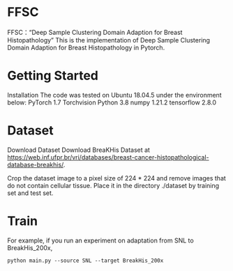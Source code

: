 # FFSC
FFSC：“Deep Sample Clustering Domain Adaption for Breast Histopathology”
This is the implementation of Deep Sample Clustering Domain Adaption for Breast Histopathology in Pytorch.

# Getting Started
Installation
The code was tested on Ubuntu 18.04.5 under the environment below:
PyTorch 1.7
Torchvision
Python 3.8
numpy 1.21.2
tensorflow 2.8.0

# Dataset
Download Dataset
Download BreaKHis Dataset at https://web.inf.ufpr.br/vri/databases/breast-cancer-histopathological-database-breakhis/.

Crop the dataset image to a pixel size of 224 * 224 and remove images that do not contain cellular tissue.
Place it in the directory ./dataset by training set and test set.

# Train
For example, if you run an experiment on adaptation from SNL to BreakHis_200x,
```
python main.py --source SNL --target BreakHis_200x
```
